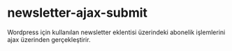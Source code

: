 # newsletter-ajax-submit
Wordpress için kullanılan newsletter eklentisi üzerindeki abonelik işlemlerini ajax üzerinden gerçekleştirir.
